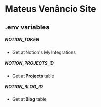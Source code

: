 # Mateus Venâncio Site

## .env variables

##### NOTION_TOKEN

-   Get at [Notion's My Integrations](https://www.notion.so/my-integrations)

##### NOTION_PROJECTS_ID

-   Get at <b>Projects</b> table

##### NOTION_BLOG_ID

-   Get at <b>Blog</b> table
